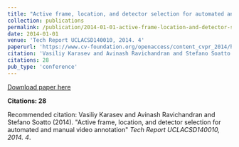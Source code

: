 ```yaml
---
title: "Active frame, location, and detector selection for automated and manual video annotation"
collection: publications
permalink: /publication/2014-01-01-active-frame-location-and-detector-selection-for-a
date: 2014-01-01
venue: 'Tech Report UCLACSD140010, 2014. 4'
paperurl: 'https://www.cv-foundation.org/openaccess/content_cvpr_2014/html/Karasev_Active_Frame_Location_2014_CVPR_paper.html'
citation: 'Vasiliy Karasev and Avinash Ravichandran and Stefano Soatto (2014). &quot;Active frame, location, and detector selection for automated and manual video annotation&quot; <i>Tech Report UCLACSD140010, 2014. 4</i>.'
citations: 28
pub_type: 'conference'
---
```


<a href='https://www.cv-foundation.org/openaccess/content_cvpr_2014/html/Karasev_Active_Frame_Location_2014_CVPR_paper.html'>Download paper here</a>

**Citations: 28**

Recommended citation: Vasiliy Karasev and Avinash Ravichandran and Stefano Soatto (2014). "Active frame, location, and detector selection for automated and manual video annotation" <i>Tech Report UCLACSD140010, 2014. 4</i>.